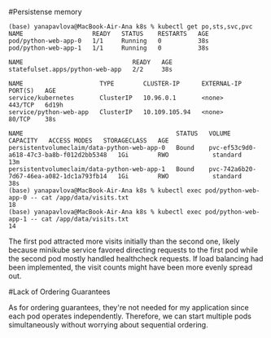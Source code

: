 #Persistense memory

```
(base) yanapavlova@MacBook-Air-Ana k8s % kubectl get po,sts,svc,pvc                
NAME                   READY   STATUS    RESTARTS   AGE
pod/python-web-app-0   1/1     Running   0          38s
pod/python-web-app-1   1/1     Running   0          38s

NAME                              READY   AGE
statefulset.apps/python-web-app   2/2     38s

NAME                     TYPE        CLUSTER-IP      EXTERNAL-IP   PORT(S)   AGE
service/kubernetes       ClusterIP   10.96.0.1       <none>        443/TCP   6d19h
service/python-web-app   ClusterIP   10.109.105.94   <none>        80/TCP    38s

NAME                                          STATUS   VOLUME                                     CAPACITY   ACCESS MODES   STORAGECLASS   AGE
persistentvolumeclaim/data-python-web-app-0   Bound    pvc-ef53c9d0-a618-47c3-ba8b-f012d2bb5348   1Gi        RWO            standard       13m
persistentvolumeclaim/data-python-web-app-1   Bound    pvc-742a6b20-7d67-46ea-a082-1dc1a793fb14   1Gi        RWO            standard       38s
(base) yanapavlova@MacBook-Air-Ana k8s % kubectl exec pod/python-web-app-0 -- cat /app/data/visits.txt
18   
(base) yanapavlova@MacBook-Air-Ana k8s % kubectl exec pod/python-web-app-1 -- cat /app/data/visits.txt
14                                                                                                               
```

The first pod attracted more visits initially than the second one, likely because minikube service favored directing requests to the first pod while the second pod mostly handled healthcheck requests. If load balancing had been implemented, the visit counts might have been more evenly spread out.

#Lack of Ordering Guarantees

As for ordering guarantees, they're not needed for my application since each pod operates independently. Therefore, we can start multiple pods simultaneously without worrying about sequential ordering.